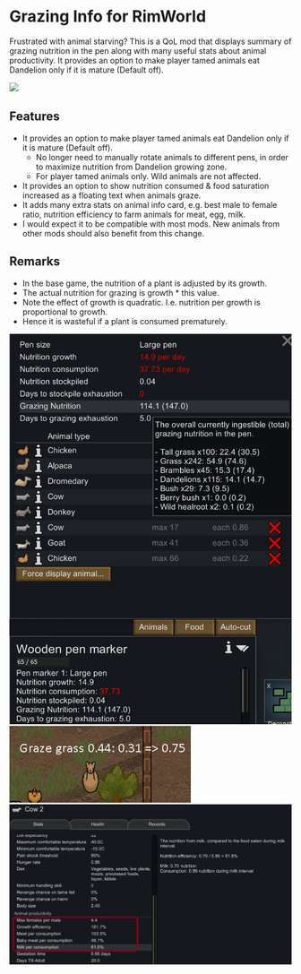 # Grazing Info for RimWorld

Frustrated with animal starving? This is a QoL mod that displays summary of grazing nutrition in the pen along with many useful stats about animal productivity. It provides an option to make player tamed animals eat Dandelion only if it is mature (Default off).

[<img src="https://i.imgur.com/N8E4pyP.png" height="50">](https://steamcommunity.com/workshop/filedetails/?id=2729671309)


## Features

- It provides an option to make player tamed animals eat Dandelion only if it is mature (Default off).
    - No longer need to manually rotate animals to different pens, in order to maximize nutrition from Dandelion growing zone.
    - For player tamed animals only. Wild animals are not affected.
- It provides an option to show nutrition consumed & food saturation increased as a floating text when animals graze.
- It adds many extra stats on animal info card, e.g. best male to female ratio, nutrition efficiency to farm animals for meat, egg, milk.
- I would expect it to be compatible with most mods. New animals from other mods should also benefit from this change.

## Remarks

- In the base game, the nutrition of a plant is adjusted by its growth.
- The actual nutrition for grazing is growth * this value.
- Note the effect of growth is quadratic. I.e. nutrition per growth is proportional to growth.
- Hence it is wasteful if a plant is consumed prematurely.

![](./About/Preview.png)
![](./About/Preview2.png)
![](./About/Preview3.png)
